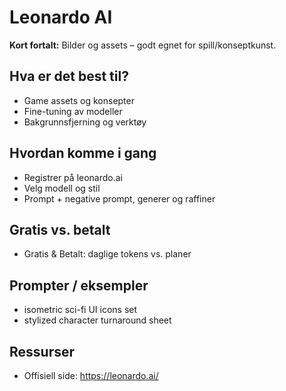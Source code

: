 # Leonardo AI

**Kort fortalt:** Bilder og assets – godt egnet for spill/konseptkunst.

## Hva er det best til?
- Game assets og konsepter
- Fine-tuning av modeller
- Bakgrunnsfjerning og verktøy

## Hvordan komme i gang
- Registrer på leonardo.ai
- Velg modell og stil
- Prompt + negative prompt, generer og raffiner

## Gratis vs. betalt
- Gratis & Betalt: daglige tokens vs. planer

## Prompter / eksempler
- isometric sci-fi UI icons set
- stylized character turnaround sheet

## Ressurser
- Offisiell side: https://leonardo.ai/
